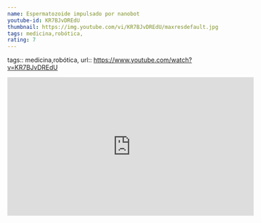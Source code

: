 ```yaml
---
name: Espermatozoide impulsado por nanobot
youtube-id: KR7BJvDREdU
thumbnail: https://img.youtube.com/vi/KR7BJvDREdU/maxresdefault.jpg
tags: medicina,robótica,
rating: 7
---
```

tags:: medicina,robótica,
url:: https://www.youtube.com/watch?v=KR7BJvDREdU

<iframe width='560' height='315' src='https://www.youtube.com/embed/KR7BJvDREdU' title='YouTube video player' frameborder='0' allow='accelerometer; autoplay; clipboard-write; encrypted-media; gyroscope; picture-in-picture; web-share' allowfullscreen></iframe>


